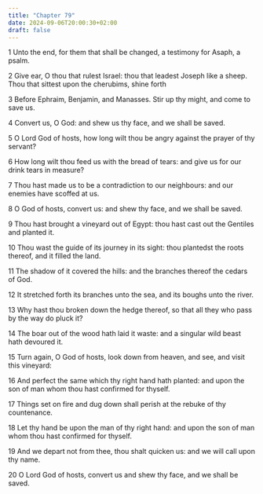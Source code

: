 ```yaml
---
title: "Chapter 79"
date: 2024-09-06T20:00:30+02:00
draft: false
---
```



1 Unto the end, for them that shall be changed, a testimony for Asaph, a psalm.

2 Give ear, O thou that rulest Israel: thou that leadest Joseph like a sheep. Thou that sittest upon the cherubims, shine forth

3 Before Ephraim, Benjamin, and Manasses. Stir up thy might, and come to save us.

4 Convert us, O God: and shew us thy face, and we shall be saved.

5 O Lord God of hosts, how long wilt thou be angry against the prayer of thy servant?

6 How long wilt thou feed us with the bread of tears: and give us for our drink tears in measure?

7 Thou hast made us to be a contradiction to our neighbours: and our enemies have scoffed at us.

8 O God of hosts, convert us: and shew thy face, and we shall be saved.

9 Thou hast brought a vineyard out of Egypt: thou hast cast out the Gentiles and planted it.

10 Thou wast the guide of its journey in its sight: thou plantedst the roots thereof, and it filled the land.

11 The shadow of it covered the hills: and the branches thereof the cedars of God.

12 It stretched forth its branches unto the sea, and its boughs unto the river.

13 Why hast thou broken down the hedge thereof, so that all they who pass by the way do pluck it?

14 The boar out of the wood hath laid it waste: and a singular wild beast hath devoured it.

15 Turn again, O God of hosts, look down from heaven, and see, and visit this vineyard:

16 And perfect the same which thy right hand hath planted: and upon the son of man whom thou hast confirmed for thyself.

17 Things set on fire and dug down shall perish at the rebuke of thy countenance.

18 Let thy hand be upon the man of thy right hand: and upon the son of man whom thou hast confirmed for thyself.

19 And we depart not from thee, thou shalt quicken us: and we will call upon thy name.

20 O Lord God of hosts, convert us and shew thy face, and we shall be saved.

